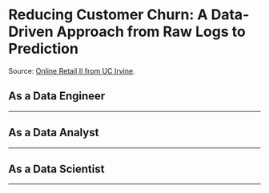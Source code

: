 # Reducing Customer Churn: A Data-Driven Approach from Raw Logs to Prediction

Source: [Online Retail II from UC Irvine](https://archive.ics.uci.edu/dataset/502/online+retail+ii).

## As a Data Engineer

---

## As a Data Analyst

---

## As a Data Scientist

---
